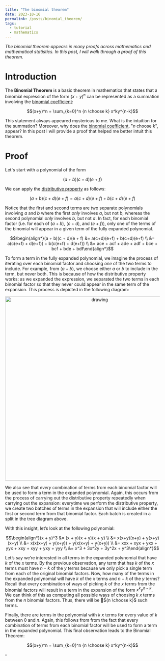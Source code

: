 ```yaml
---
title: "The binomial theorem"
date: 2023-10-16
permalink: /posts/binomial_theorem/
tags:
  - tutorial
  - mathematics
---
```


_The binomial theorem appears in many proofs across mathematics and mathematical statistics. In this post, I will walk through a proof of this theorem._

Introduction
============

The **Binomial Theorem** is a basic theorem in mathematics that states that a binomial expression of the form $(x+y)^n$ can be represented as a summation involving the [binomial coefficient](https://en.wikipedia.org/wiki/Binomial_coefficient):

$$(x+y)^n = \sum_{k=0}^n {n \choose k} x^ky^{n-k}$$

This statement always appeared mysterious to me. What is the intuition for the summation? Moreover, why does the [binomial coefficient](https://en.wikipedia.org/wiki/Binomial_coefficient), "$n$ choose $k$", appear? In this post I will provide a proof that helped me better intuit this theorem. 

Proof
=====

Let's start with a polynomial of the form

$$(a + b)(c + d)(e + f)$$

We can apply the [distributive property](https://en.wikipedia.org/wiki/Distributive_property) as follows:

$$(a + b)(c + d)(e + f) = a(c+d)(e+f) + b(c+d)(e+f)$$

Notice that the first and second terms are two separate polynomials involving $a$ and $b$ where the first _only_ involves $a$, but not $b$, whereas the second polynomial _only_ involves $b$, but not $a$. In fact, for each binomial factor (i.e. for each of
$(a + b)$, $(c + d)$, and $(e + f)$), only one of the terms of the binomial will appear in a given term of the fully expanded polynomial. 

$$\begin{align*}(a + b)(c + d)(e + f) &= a(c+d)(e+f) + b(c+d)(e+f) \\ &= a(c(e+f) + d(e+f)) + b(c(e+f) + d(e+f)) \\ &= ace + acf + ade + adf + bce + bcf + bde + bdf\end{align*}$$

To form a term in the fully expanded polynomial, we imagine the process of iterating over each binomial factor and choosing _one_ of the two terms to include. For example, from $(a+b)$, we choose either $a$ or $b$ to include in the term, but never both. This is because of how the distributive property works: as we expanded the expression, we separated the two terms in each binomial factor so that they never could appear in the same term of the expansion. This process is depicted in the following diagram:

<center><img src="https://raw.githubusercontent.com/mbernste/mbernste.github.io/master/images/binomial_theorem_distributive.png" alt="drawing" width="600"/></center>

We also see that _every_ combination of terms from each binomial factor will be used to form a term in the expanded polynomial. Again, this occurs from the process of carrying out the distributive property repeatedly when carrying out the expansion: everytime we perform the distributive property, we create two batches of terms in the expansion that will include either the first or second term from that binomial factor. Each batch is created in a split in the tree diagram above.

With this insight,  let’s look at the following polynomial: 

$$\begin{align*}(x + y)^3 &= (x + y)(x + y)(x + y) \\ &= x(x+y)(x+y) + y(x+y)(x+y) \\ &= x(x(x+y) + y(x+y)) + y(x(x+y) + y(x+y)) \\ &= xxx + xyx + yxx + yyx + xxy + xyy + yxy + yyy \\ &= x^3 + 3x^2y + 3y^2x + y^3\end{align*}$$

Let’s say we’re interested in all terms in the expanded polynomial that have $k$ of the $x$ terms. By the previous observation, any term that has $k$ of the $x$ terms must have $n − k$ of the $y$ terms because we only pick a single term from each of the original binomial factors.  Now, how many of the terms in the expanded polynomial will have $k$ of the $x$ terms and $n-k$ of the $y$ terms? Recall that every combination of ways of picking $k$ of the $x$ terms from the binomial factors will result in a term in the expansion of the form $x^ky^{n-k}$. We can think of this as computing all possible ways of choosing $k$ $x$ terms from the $n$ binomial factors. Thus, there will be ${n \choose k}$ such terms.

Finally, there are terms in the polynomial with $k$ $x$ terms for every value of $k$ between $0$ and $n$. Again, this follows from from the fact that every combination of terms from each binomial factor will be used to form a term in the expanded polynomial. This final observation leads to the Binomial Theorem:

$$(x+y)^n = \sum_{k=0}^n {n \choose k} x^ky^{n-k}$$

$\square$


